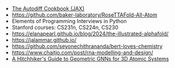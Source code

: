 - [The Autodiff Cookbook (JAX)](https://jax.readthedocs.io/en/latest/notebooks/autodiff_cookbook.html)
- https://github.com/baker-laboratory/RoseTTAFold-All-Atom
- Elements of Programming Interviews in Python
- Stanford courses: CS231n, CS224n, CS230
- https://elanapearl.github.io/blog/2024/the-illustrated-alphafold/
- https://jalammar.github.io/
- https://github.com/seyonechithrananda/bert-loves-chemistry
- https://www.chaitjo.com/post/rna-modelling-and-design/
- [A Hitchhiker's Guide to Geometric GNNs for 3D Atomic Systems](https://arxiv.org/abs/2312.07511)


